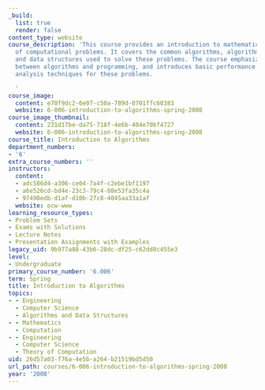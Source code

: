 ```yaml
---
_build:
  list: true
  render: false
content_type: website
course_description: 'This course provides an introduction to mathematical modeling
  of computational problems. It covers the common algorithms, algorithmic paradigms,
  and data structures used to solve these problems. The course emphasizes the relationship
  between algorithms and programming, and introduces basic performance measures and
  analysis techniques for these problems.

  '
course_image:
  content: e70f9dc2-6e07-c50a-789d-0701ffc60383
  website: 6-006-introduction-to-algorithms-spring-2008
course_image_thumbnail:
  content: 231d17be-da75-718f-4e6b-404e70bf4727
  website: 6-006-introduction-to-algorithms-spring-2008
course_title: Introduction to Algorithms
department_numbers:
- '6'
extra_course_numbers: ''
instructors:
  content:
  - adc586d4-a306-ce04-7a4f-c2ebe1bf1197
  - a6e526cd-bd4e-23c3-79c4-08e53fa35c4a
  - 97490edb-d1af-d10b-27c8-4045aa33a1af
  website: ocw-www
learning_resource_types:
- Problem Sets
- Exams with Solutions
- Lecture Notes
- Presentation Assignments with Examples
legacy_uid: 9b977a88-43b6-28dc-df25-c62dd8c455e3
level:
- Undergraduate
primary_course_number: '6.006'
term: Spring
title: Introduction to Algorithms
topics:
- - Engineering
  - Computer Science
  - Algorithms and Data Structures
- - Mathematics
  - Computation
- - Engineering
  - Computer Science
  - Theory of Computation
uid: 26d57a03-f76a-4e5b-a264-b21519bd5d50
url_path: courses/6-006-introduction-to-algorithms-spring-2008
year: '2008'
---
```

